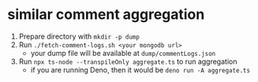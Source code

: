 # similar comment aggregation

1. Prepare directory with `mkdir -p dump`
2. Run `./fetch-comment-logs.sh <your mongodb url>`
    - your dump file will be available at `dump/commentLogs.json`
3. Run `npx ts-node --transpileOnly aggregate.ts` to run aggregation
    - if you are running Deno, then it would be `deno run -A aggregate.ts`
